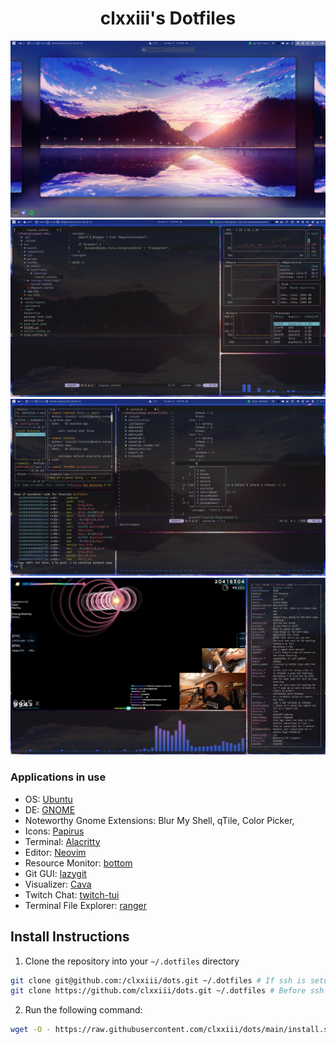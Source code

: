<div align="center">
<h1>clxxiii's Dotfiles</h1>
</div>

![Workspaces](https://github.com/clxxiii/dots/blob/main/Screenshots/Workspaces.png?raw=true)
![Desktop Screenshot](https://github.com/clxxiii/dots/blob/main/Screenshots/Desktop.png?raw=true)
![Desktop Screenshot 2](https://github.com/clxxiii/dots/blob/main/Screenshots/Cachelab-Example.png?raw=true)
![Twitch](https://github.com/clxxiii/dots/blob/main/Screenshots/Twitch%202.png?raw=true)

### Applications in use

- OS: [Ubuntu](https://ubuntu.com)
- DE: [GNOME](https://gnome.org)
- Noteworthy Gnome Extensions: Blur My Shell, qTile, Color Picker,
- Icons: [Papirus](https://www.gnome-look.org/p/1166289/)
- Terminal: [Alacritty](https://github.com/alacritty/alacritty)
- Editor: [Neovim](https://neovim.io)
- Resource Monitor: [bottom](https://github.com/ClementTsang/bottom)
- Git GUI: [lazygit](https://github.com/jesseduffield/lazygit)
- Visualizer: [Cava](https://github.com/karlstab/cava)
- Twitch Chat: [twitch-tui](https://github.com/Xithrius/twitch-tui)
- Terminal File Explorer: [ranger](https://github.com/ranger/ranger)

## Install Instructions

1. Clone the repository into your `~/.dotfiles` directory

```bash
git clone git@github.com:/clxxiii/dots.git ~/.dotfiles # If ssh is setup
git clone https://github.com/clxxiii/dots.git ~/.dotfiles # Before ssh setup
```

2. Run the following command:

```bash
wget -O - https://raw.githubusercontent.com/clxxiii/dots/main/install.sh | sh
```
